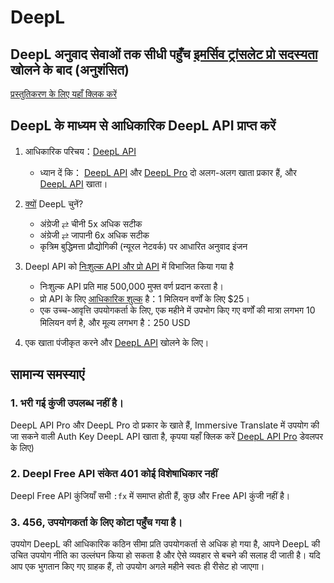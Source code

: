 # DeepL

## DeepL अनुवाद सेवाओं तक सीधी पहुँच [इमर्सिव ट्रांसलेट प्रो सदस्यता](https://immersivetranslate.com/en/pricing/) खोलने के बाद (अनुशंसित)

[प्रस्तुतिकरण के लिए यहाँ क्लिक करें](https://immersivetranslate.com/en/pricing/)

## DeepL के माध्यम से आधिकारिक DeepL API प्राप्त करें

1. आधिकारिक परिचय：[DeepL API](https://www.deepl.com/en/pro#developer)

   - ध्यान दें कि： [DeepL API](https://www.deepl.com/en/pro#developer) और [DeepL Pro](https://www.deepl.com/pro) दो अलग-अलग खाता प्रकार हैं, और [DeepL API](https://www.deepl.com/en/pro/select-country#developer) खाता।

2. [क्यों](https://www.deepl.com/en/whydeepl) DeepL चुनें?

   - अंग्रेजी ⇄ चीनी 5x अधिक सटीक
   - अंग्रेजी ⇄ जापानी 6x अधिक सटीक
   - कृत्रिम बुद्धिमत्ता प्रौद्योगिकी (न्यूरल नेटवर्क) पर आधारित अनुवाद इंजन

3. Deepl API को [निःशुल्क API और प्रो API](https://www.deepl.com/en/pro#developer) में विभाजित किया गया है

   - निःशुल्क API प्रति माह 500,000 मुफ्त वर्ण प्रदान करता है।
   - प्रो API के लिए [आधिकारिक शुल्क](https://www.deepl.com/en/pro#developer) है：1 मिलियन वर्णों के लिए $25।
   - एक उच्च-आवृत्ति उपयोगकर्ता के लिए, एक महीने में उपभोग किए गए वर्णों की मात्रा लगभग 10 मिलियन वर्ण है, और मूल्य लगभग है：250 USD

4. एक खाता पंजीकृत करने और [DeepL API](https://www.deepl.com/en/pro#developer) खोलने के लिए।

<!--## अपना खुद का DeepL API बनाएं

हम अपनी DeeplX सेवा के लिए समर्थन का प्रयोग कर रहे हैं बीटा फीचर में (लेकिन यह वेब अनुवाद सेवा के रूप में उपयुक्त नहीं है, जैसा कि परीक्षण किया गया है। वेब पेज अनुवाद के लिए API अनुरोधों की विशाल मात्रा के कारण, यदि आप इस सेवा का निर्माण करते हैं, तो कृपया सुनिश्चित करें कि लोड बैलेंसिंग का अच्छा काम करें), निम्नलिखित निर्देशों के अनुसार प्रयोगात्मक फीचर्स को चालू कैसे करें:

1. डेवलपर सेटिंग्स में बीटा परीक्षण फीचर्स को सक्षम करें
2. बेसिक सेटिंग्स में DeepLX (बीटा) ढूंढें और स्व-निर्मित DeepL API URL दर्ज करें, उदा. http\://your-domain/translate

> प्रश्न: मैं अपना खुद का कैसे बनाऊं?
>
> उ: [OwO-Network/DeepLX](https://github.com/OwO-Network/DeepLX#setup-on-immersive-translate) या [zu1k/deepl](https://github.com/KyleChoy/zotero-pdf-translate/blob/CustomDeepL/README.md) -->

## सामान्य समस्याएं

### 1. भरी गई कुंजी उपलब्ध नहीं है।

DeepL API Pro और DeepL Pro दो प्रकार के खाते हैं, Immersive Translate में उपयोग की जा सकने वाली Auth Key DeepL API खाता है, कृपया यहाँ क्लिक करें [DeepL API Pro](https://www.deepl.com/en/pro/select-country#) डेवलपर के लिए)

### 2. Deepl Free API संकेत 401 कोई विशेषाधिकार नहीं

Deepl Free API कुंजियाँ सभी `:fx` में समाप्त होती हैं, कुछ और Free API कुंजी नहीं है।

### 3. 456, उपयोगकर्ता के लिए कोटा पहुँच गया है।

उपयोग DeepL की आधिकारिक कठिन सीमा प्रति उपयोगकर्ता से अधिक हो गया है, आपने DeepL की उचित उपयोग नीति का उल्लंघन किया हो सकता है और ऐसे व्यवहार से बचने की सलाह दी जाती है। यदि आप एक भुगतान किए गए ग्राहक हैं, तो उपयोग अगले महीने स्वतः ही रीसेट हो जाएगा।
